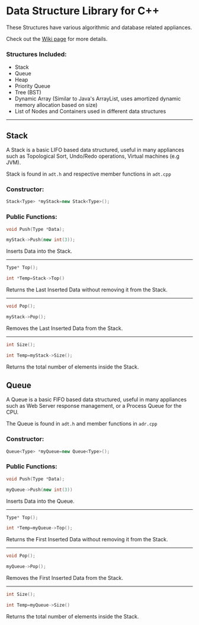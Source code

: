 # Data Structure Library for C++

These Structures have various algorithmic and database related appliances.

Check out the [Wiki page](https://github.com/rafaelkallis/Data-Structures/wiki) for more details.

### Structures Included:

* Stack
* Queue
* Heap
* Priority Queue
* Tree (BST)
* Dynamic Array (Similar to Java's ArrayList, uses amortized dynamic memory allocation based on size)
* List of Nodes and Containers used in different data structures

***
## Stack

A Stack is a basic LIFO based data structured, useful in many appliances such as Topological Sort, Undo/Redo operations, Virtual machines (e.g JVM).

Stack is found in `adt.h` and respective member functions in `adt.cpp`

### Constructor:

```C++
Stack<Type> *myStack=new Stack<Type>();
```

### Public Functions:

```C++
void Push(Type *Data);
```
```C++
myStack->Push(new int(3));
```
Inserts Data into the Stack.
***
```C++
Type* Top();
```
```C++
int *Temp=Stack->Top()
```
Returns the Last Inserted Data without removing it from the Stack.
***
```C++
void Pop();
```
```C++
myStack->Pop();
```
Removes the Last Inserted Data from the Stack.
***
```C++
int Size();
```
```C++
int Temp=myStack->Size();
```
Returns the total number of elements inside the Stack.

## Queue
 
A Queue is a basic FIFO based data structured, useful in many appliances such as Web Server response management, or a Process Queue for the CPU.

The Queue is found in `adt.h` and member functions in `adr.cpp`

### Constructor:

```C++
Queue<Type> *myQueue=new Queue<Type>();
```

### Public Functions:

```C++
void Push(Type *Data);
```
```C++
myQueue->Push(new int(3))
```
Inserts Data into the Queue.
***
```C++
Type* Top();
```
```C++
int *Temp=myQueue->Top();
```
Returns the First Inserted Data without removing it from the Stack.
***
```C++
void Pop();
```
```C++
myQueue->Pop();
```
Removes the First Inserted Data from the Stack.
***
```C++
int Size();
```
```C++
int Temp=myQueue->Size()
```
Returns the total number of elements inside the Stack.


